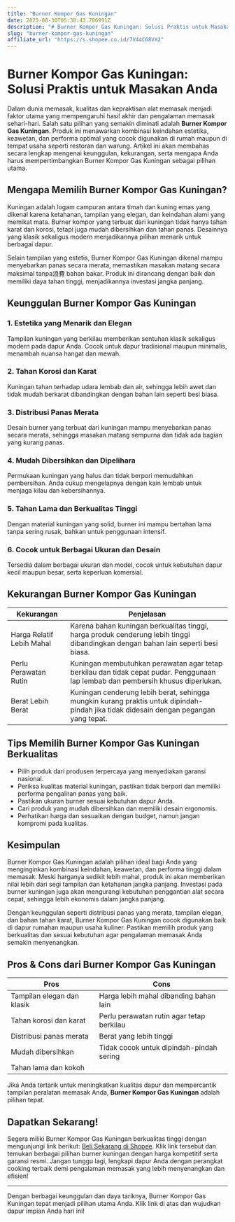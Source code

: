 ```yaml
---
title: "Burner Kompor Gas Kuningan"
date: 2025-08-30T05:38:43.706991Z
description: "# Burner Kompor Gas Kuningan: Solusi Praktis untuk Masakan Anda..."
slug: "burner-kompor-gas-kuningan"
affiliate_url: "https://s.shopee.co.id/7V44C68VX2"
---
```

# Burner Kompor Gas Kuningan: Solusi Praktis untuk Masakan Anda

Dalam dunia memasak, kualitas dan kepraktisan alat memasak menjadi faktor utama yang mempengaruhi hasil akhir dan pengalaman memasak sehari-hari. Salah satu pilihan yang semakin diminati adalah **Burner Kompor Gas Kuningan**. Produk ini menawarkan kombinasi keindahan estetika, keawetan, dan performa optimal yang cocok digunakan di rumah maupun di tempat usaha seperti restoran dan warung. Artikel ini akan membahas secara lengkap mengenai keunggulan, kekurangan, serta mengapa Anda harus mempertimbangkan Burner Kompor Gas Kuningan sebagai pilihan utama.

## Mengapa Memilih Burner Kompor Gas Kuningan?

Kuningan adalah logam campuran antara timah dan kuning emas yang dikenal karena ketahanan, tampilan yang elegan, dan keindahan alami yang memikat mata. Burner kompor yang terbuat dari kuningan tidak hanya tahan karat dan korosi, tetapi juga mudah dibersihkan dan tahan panas. Desainnya yang klasik sekaligus modern menjadikannya pilihan menarik untuk berbagai dapur.

Selain tampilan yang estetis, Burner Kompor Gas Kuningan dikenal mampu menyebarkan panas secara merata, memastikan masakan matang secara maksimal tanpa浪費 bahan bakar. Produk ini dirancang dengan baik dan memiliki daya tahan tinggi, menjadikannya investasi jangka panjang.

## Keunggulan Burner Kompor Gas Kuningan

### 1. Estetika yang Menarik dan Elegan
Tampilan kuningan yang berkilau memberikan sentuhan klasik sekaligus modern pada dapur Anda. Cocok untuk dapur tradisional maupun minimalis, menambah nuansa hangat dan mewah.

### 2. Tahan Korosi dan Karat
Kuningan tahan terhadap udara lembab dan air, sehingga lebih awet dan tidak mudah berkarat dibandingkan dengan bahan lain seperti besi biasa.

### 3. Distribusi Panas Merata
Desain burner yang terbuat dari kuningan mampu menyebarkan panas secara merata, sehingga masakan matang sempurna dan tidak ada bagian yang kurang panas.

### 4. Mudah Dibersihkan dan Dipelihara
Permukaan kuningan yang halus dan tidak berpori memudahkan pembersihan. Anda cukup mengelapnya dengan kain lembab untuk menjaga kilau dan kebersihannya.

### 5. Tahan Lama dan Berkualitas Tinggi
Dengan material kuningan yang solid, burner ini mampu bertahan lama tanpa sering rusak, bahkan untuk penggunaan intensif.

### 6. Cocok untuk Berbagai Ukuran dan Desain
Tersedia dalam berbagai ukuran dan model, cocok untuk kebutuhan dapur kecil maupun besar, serta keperluan komersial.

## Kekurangan Burner Kompor Gas Kuningan

| **Kekurangan** | **Penjelasan** |
|-----------------|----------------|
| Harga Relatif Lebih Mahal | Karena bahan kuningan berkualitas tinggi, harga produk cenderung lebih tinggi dibandingkan dengan bahan lain seperti besi biasa. |
| Perlu Perawatan Rutin | Kuningan membutuhkan perawatan agar tetap berkilau dan tidak cepat pudar. Penggunaan lap lembab dan pembersih khusus diperlukan. |
| Berat Lebih Berat | Kuningan cenderung lebih berat, sehingga mungkin kurang praktis untuk dipindah-pindah jika tidak didesain dengan pegangan yang tepat. |

## Tips Memilih Burner Kompor Gas Kuningan Berkualitas

- Pilih produk dari produsen terpercaya yang menyediakan garansi nasional.
- Periksa kualitas material kuningan, pastikan tidak berpori dan memiliki performa pengaliran panas yang baik.
- Pastikan ukuran burner sesuai kebutuhan dapur Anda.
- Cari produk yang mudah dibersihkan dan memiliki desain ergonomis.
- Perhatikan harga dan sesuaikan dengan budget, namun jangan kompromi pada kualitas.

## Kesimpulan

Burner Kompor Gas Kuningan adalah pilihan ideal bagi Anda yang menginginkan kombinasi keindahan, keawetan, dan performa tinggi dalam memasak. Meski harganya sedikit lebih mahal, produk ini akan memberikan nilai lebih dari segi tampilan dan ketahanan jangka panjang. Investasi pada burner kuningan juga akan mengurangi kebutuhan penggantian alat secara cepat, sehingga lebih ekonomis dalam jangka panjang.

Dengan keunggulan seperti distribusi panas yang merata, tampilan elegan, dan bahan tahan karat, Burner Kompor Gas Kuningan cocok digunakan baik di dapur rumahan maupun usaha kuliner. Pastikan memilih produk yang berkualitas dan sesuai kebutuhan agar pengalaman memasak Anda semakin menyenangkan.

## Pros & Cons dari Burner Kompor Gas Kuningan

| **Pros** | **Cons** |
|------------|-----------|
| Tampilan elegan dan klasik | Harga lebih mahal dibanding bahan lain |
| Tahan korosi dan karat | Perlu perawatan rutin agar tetap berkilau |
| Distribusi panas merata | Berat yang lebih tinggi |
| Mudah dibersihkan | Tidak cocok untuk dipindah-pindah sering |
| Tahan lama dan kokoh |  |

Jika Anda tertarik untuk meningkatkan kualitas dapur dan mempercantik tampilan peralatan memasak Anda, **Burner Kompor Gas Kuningan** adalah pilihan tepat.

## Dapatkan Sekarang!  
Segera miliki Burner Kompor Gas Kuningan berkualitas tinggi dengan mengunjungi link berikut: [Beli Sekarang di Shopee](https://s.shopee.co.id/7V44C68VX2). Klik link tersebut dan temukan berbagai pilihan burner kuningan dengan harga kompetitif serta garansi resmi. Jangan tunggu lagi, lengkapi dapur Anda dengan perangkat cooking terbaik demi pengalaman memasak yang lebih menyenangkan dan efisien!

---

Dengan berbagai keunggulan dan daya tariknya, Burner Kompor Gas Kuningan tepat menjadi pilihan utama Anda. Klik link di atas dan wujudkan dapur impian Anda hari ini!